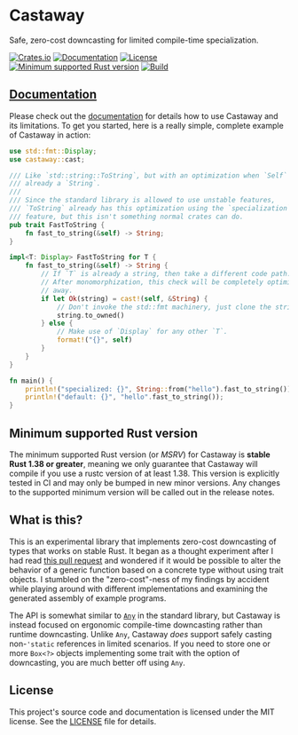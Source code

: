 # Castaway

Safe, zero-cost downcasting for limited compile-time specialization.

[![Crates.io](https://img.shields.io/crates/v/castaway.svg)](https://crates.io/crates/castaway)
[![Documentation](https://docs.rs/castaway/badge.svg)][documentation]
[![License](https://img.shields.io/badge/license-MIT-blue.svg)](LICENSE)
[![Minimum supported Rust version](https://img.shields.io/badge/rustc-1.38+-yellow.svg)](#minimum-supported-rust-version)
[![Build](https://github.com/sagebind/castaway/workflows/ci/badge.svg)](https://github.com/sagebind/castaway/actions)

## [Documentation]

Please check out the [documentation] for details how to use Castaway and its limitations. To get you started, here is a really simple, complete example of Castaway in action:

```rust
use std::fmt::Display;
use castaway::cast;

/// Like `std::string::ToString`, but with an optimization when `Self` is
/// already a `String`.
///
/// Since the standard library is allowed to use unstable features,
/// `ToString` already has this optimization using the `specialization`
/// feature, but this isn't something normal crates can do.
pub trait FastToString {
    fn fast_to_string(&self) -> String;
}

impl<T: Display> FastToString for T {
    fn fast_to_string(&self) -> String {
        // If `T` is already a string, then take a different code path.
        // After monomorphization, this check will be completely optimized
        // away.
        if let Ok(string) = cast!(self, &String) {
            // Don't invoke the std::fmt machinery, just clone the string.
            string.to_owned()
        } else {
            // Make use of `Display` for any other `T`.
            format!("{}", self)
        }
    }
}

fn main() {
    println!("specialized: {}", String::from("hello").fast_to_string());
    println!("default: {}", "hello".fast_to_string());
}
```

## Minimum supported Rust version

The minimum supported Rust version (or _MSRV_) for Castaway is **stable Rust 1.38 or greater**, meaning we only guarantee that Castaway will compile if you use a rustc version of at least 1.38. This version is explicitly tested in CI and may only be bumped in new minor versions. Any changes to the supported minimum version will be called out in the release notes.

## What is this?

This is an experimental library that implements zero-cost downcasting of types that works on stable Rust. It began as a thought experiment after I had read [this pull request](https://github.com/hyperium/http/pull/369) and wondered if it would be possible to alter the behavior of a generic function based on a concrete type without using trait objects. I stumbled on the "zero-cost"-ness of my findings by accident while playing around with different implementations and examining the generated assembly of example programs.

The API is somewhat similar to [`Any`](https://doc.rust-lang.org/stable/std/any/trait.Any.html) in the standard library, but Castaway is instead focused on ergonomic compile-time downcasting rather than runtime downcasting. Unlike `Any`, Castaway _does_ support safely casting non-`'static` references in limited scenarios. If you need to store one or more `Box<?>` objects implementing some trait with the option of downcasting, you are much better off using `Any`.

## License

This project's source code and documentation is licensed under the MIT license. See the [LICENSE](LICENSE) file for details.


[documentation]: https://docs.rs/castaway
